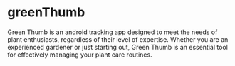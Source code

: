 # greenThumb
Green Thumb is an android tracking app designed to meet the needs of plant enthusiasts, regardless of their level of expertise. 
Whether you are an experienced gardener or just starting out, Green Thumb is an essential tool for effectively managing your plant care routines.
